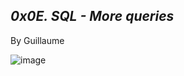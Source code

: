 ## *0x0E. SQL - More queries*

By Guillaume

![image](https://camo.githubusercontent.com/31c5f51fa96baf9a6c8548278e9cf023a91c784c554e73702c01362918f678cc/68747470733a2f2f73332e616d617a6f6e6177732e636f6d2f696e7472616e65742d70726f6a656374732d66696c65732f686f6c626572746f6e7363686f6f6c2d6869676865722d6c6576656c5f70726f6772616d6d696e672b2f3237342f36363938383039312e6a7067)
